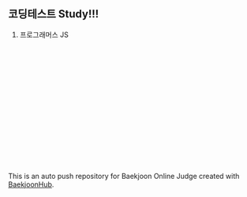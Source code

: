 ## 코딩테스트 Study!!!

1. 프로그래머스 JS

<br/><br/><br/><br/><br/><br/><br/><br/><br/><br/><br/><br/><br/><br/><br/>This is an auto push repository for Baekjoon Online Judge created with [BaekjoonHub](https://github.com/BaekjoonHub/BaekjoonHub).
